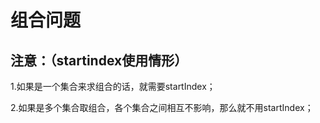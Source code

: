 # 组合问题

## 注意：（startindex使用情形）
1.如果是一个集合来求组合的话，就需要startIndex；<rb>

2.如果是多个集合取组合，各个集合之间相互不影响，那么就不用startIndex；<rb>
